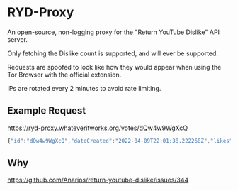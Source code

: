 # RYD-Proxy

An open-source, non-logging proxy for the "Return YouTube Dislike" API server.

Only fetching the Dislike count is supported, and will ever be supported.

Requests are spoofed to look like how they would appear when using the Tor Browser with the official extension.

IPs are rotated every 2 minutes to avoid rate limiting.

## Example Request

https://ryd-proxy.whateveritworks.org/votes/dQw4w9WgXcQ

```js
{"id":"dQw4w9WgXcQ","dateCreated":"2022-04-09T22:01:38.222268Z","likes":16428053,"dislikes":439576,"rating":4.895758674796559,"viewCount":1400340226,"deleted":false}
```

## Why

https://github.com/Anarios/return-youtube-dislike/issues/344
